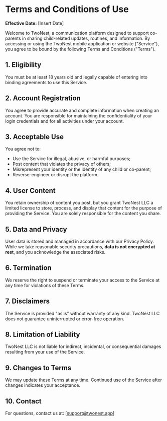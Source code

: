 # Terms and Conditions of Use

**Effective Date:** [Insert Date]

Welcome to TwoNest, a communication platform designed to support co-parents in sharing child-related updates, routines, and information. By accessing or using the TwoNest mobile application or website ("Service"), you agree to be bound by the following Terms and Conditions ("Terms").

## 1. Eligibility
You must be at least 18 years old and legally capable of entering into binding agreements to use this Service.

## 2. Account Registration
You agree to provide accurate and complete information when creating an account. You are responsible for maintaining the confidentiality of your login credentials and for all activities under your account.

## 3. Acceptable Use
You agree not to:
- Use the Service for illegal, abusive, or harmful purposes;
- Post content that violates the privacy of others;
- Misrepresent your identity or the identity of any child or co-parent;
- Reverse-engineer or disrupt the platform.

## 4. User Content
You retain ownership of content you post, but you grant TwoNest LLC a limited license to store, process, and display that content for the purpose of providing the Service. You are solely responsible for the content you share.

## 5. Data and Privacy
User data is stored and managed in accordance with our Privacy Policy. While we take reasonable security precautions, **data is not encrypted at rest**, and you acknowledge the associated risks.

## 6. Termination
We reserve the right to suspend or terminate your access to the Service at any time for violations of these Terms.

## 7. Disclaimers
The Service is provided "as is" without warranty of any kind. TwoNest LLC does not guarantee uninterrupted or error-free operation.

## 8. Limitation of Liability
TwoNest LLC is not liable for indirect, incidental, or consequential damages resulting from your use of the Service.

## 9. Changes to Terms
We may update these Terms at any time. Continued use of the Service after changes indicates your acceptance.

## 10. Contact
For questions, contact us at: [support@twonest.app]

